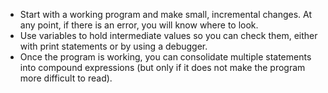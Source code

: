 - Start with a working program and make small, incremental changes. At any point, if there is an error, you will know where to look.
- Use variables to hold intermediate values so you can check them, either with print statements or by using a debugger.
- Once the program is working, you can consolidate multiple statements into compound expressions (but only if it does not make the program more difficult to read).